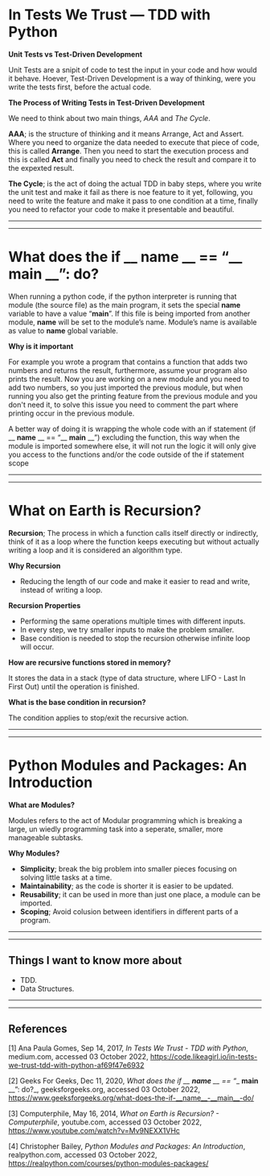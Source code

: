 # In Tests We Trust — TDD with Python

**Unit Tests vs Test-Driven Development**

Unit Tests are a snipit of code to test the input in your code and how would it behave. Hoever, Test-Driven Development is a way of thinking, were you write the tests first, before the actual code. 

**The Process of Writing Tests in Test-Driven Development**

We need to think about two main things, _AAA_ and _The Cycle_.

**AAA**; is the structure of thinking and it means Arrange, Act and Assert. Where you need to organize the data needed to execute that piece of code, this is called **Arrange**. Then you need to start the execution process and this is called **Act** and finally you need to check the result and compare it to the expexted result.

**The Cycle**; is the act of doing the actual TDD in baby steps, where you write the unit test and make it fail as there is noe feature to it yet, following, you need to write the feature and make it pass to one condition at a time, finally you need to refactor your code to make it presentable and beautiful.

---
---

# What does the if __ __name__ __ == “__ __main__ __”: do?

When running a python code, if the python interpreter is running that module (the source file) as the main program, it sets the special __name__ variable to have a value “__main__”. If this file is being imported from another module, __name__ will be set to the module’s name. Module’s name is available as value to __name__ global variable.

**Why is it important**

For example you wrote a program that contains a function that adds two numbers and returns the result, furthermore, assume your program also prints the result. Now you are working on a new module and you need to add two numbers, so you just imported the previous module, but when running you also get the printing feature from the previous module and you don't need it, to solve this issue you need to comment the part where printing occur in the previous module.

A better way of doing it is wrapping the whole code with an if statement (if __ __name__ __ == “__ __main__ __”) excluding the function, this way when the module is imported somewhere else, it will not run the logic it will only give you access to the functions and/or the code outside of the if statement scope

---
---

# What on Earth is Recursion?

**Recursion**; The process in which a function calls itself directly or indirectly, think of it as a loop where the function keeps executing but without actually writing a loop and it is considered an algorithm type.

**Why Recursion**

- Reducing the length of our code and make it easier to read and write, instead of writing a loop.

**Recursion Properties**

- Performing the same operations multiple times with different inputs.
- In every step, we try smaller inputs to make the problem smaller.
- Base condition is needed to stop the recursion otherwise infinite loop will occur.

**How are recursive functions stored in memory?**

It stores the data in a stack (type of data structure, where LIFO - Last In First Out) until the operation is finished.

**What is the base condition in recursion?** 

The condition applies to stop/exit the recursive action.

---
---

# Python Modules and Packages: An Introduction

**What are Modules?**

Modules refers to the act of Modular programming which is breaking a large, un wiedly programming task into a seperate, smaller, more manageable subtasks.

**Why Modules?**

- **Simplicity**; break the big problem into smaller pieces focusing on solving little tasks at a time. 
- **Maintainability**; as the code is shorter it is easier to be updated.
- **Reusability**; it can be used in more than just one place, a module can be imported.
- **Scoping**; Avoid colusion between identifiers in different parts of a program.

---
---

## Things I want to know more about

- TDD.
- Data Structures.

---
 ---

## References

[1]  Ana Paula Gomes, Sep 14, 2017, _In Tests We Trust - TDD with Python_, medium.com, accessed 03 October 2022, <https://code.likeagirl.io/in-tests-we-trust-tdd-with-python-af69f47e6932>

[2]  Geeks For Geeks, Dec 11, 2020, _What does the if __ __name__ __ == “__ __main__ __”: do?_, geeksforgeeks.org, accessed 03 October 2022, <https://www.geeksforgeeks.org/what-does-the-if-__name__-__main__-do/>

[3]  Computerphile, May 16, 2014, _What on Earth is Recursion? - Computerphile_, youtube.com, accessed 03 October 2022, <https://www.youtube.com/watch?v=Mv9NEXX1VHc>

[4]  Christopher Bailey, _Python Modules and Packages: An Introduction_, realpython.com, accessed 03 October 2022, <https://realpython.com/courses/python-modules-packages/>